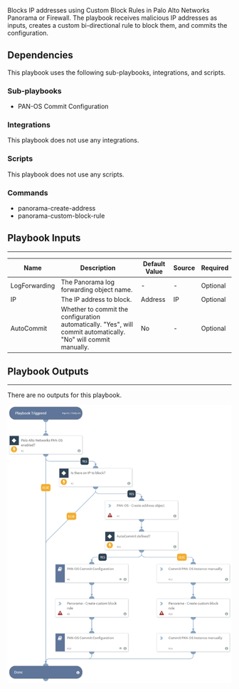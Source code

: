 Blocks IP addresses using Custom Block Rules in Palo Alto Networks Panorama or Firewall.
The playbook receives malicious IP addresses as inputs, creates a custom bi-directional rule to block them, and commits the configuration.

## Dependencies
This playbook uses the following sub-playbooks, integrations, and scripts.

### Sub-playbooks
* PAN-OS Commit Configuration

### Integrations
This playbook does not use any integrations.

### Scripts
This playbook does not use any scripts.

### Commands
* panorama-create-address
* panorama-custom-block-rule

## Playbook Inputs
---

| **Name** | **Description** | **Default Value** | **Source** | **Required** |
| --- | --- | --- | --- | --- |
| LogForwarding | The Panorama log forwarding object name. | - | - | Optional |
| IP | The IP address to block. | Address | IP | Optional |
| AutoCommit | Whether to commit the configuration automatically. "Yes", will commit automatically. "No" will commit manually. | No | - | Optional |

## Playbook Outputs
---
There are no outputs for this playbook.

![PAN-OS_Block_IP_Custom_Block_Rule](https://raw.githubusercontent.com/demisto/content/1bdd5229392bd86f0cc58265a24df23ee3f7e662/docs/images/playbooks/PAN-OS_Block_IP_Custom_Block_Rule.png)
